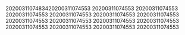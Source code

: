 2020031107483420200311074553
20200311074553
20200311074553
20200311074553
20200311074553
20200311074553
20200311074553
20200311074553
20200311074553
20200311074553
20200311074553
20200311074553
20200311074553
20200311074553
20200311074553
